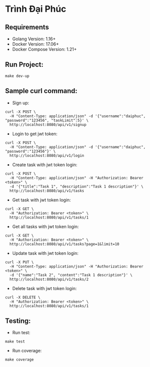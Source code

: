 # Trình Đại Phúc

## Requirements

- Golang Version: 1.16+
- Docker Version: 17.06+
- Docker Compose Version: 1.21+

## Run Project:

```shell
make dev-up
```

## Sample curl command:

- Sign up:

```shell
curl -X POST \
  -H "Content-Type: application/json" -d '{"username":"daiphuc", "password":"123456", "taskLimit":5}' \
  http://localhost:8080/api/v1/signup
```

- Login to get jwt token:

```shell
curl -X POST \
  -H "Content-Type: application/json" -d '{"username":"daiphuc", "password":"123456"}' \
  http://localhost:8080/api/v1/login
```

- Create task with jwt token login:

```shell
curl -X POST \
  -H "Content-Type: application/json" -H "Authorization: Bearer <token>" \
  -d '{"title":"Task 1", "description":"Task 1 description"}' \
  http://localhost:8080/api/v1/tasks
```

- Get task with jwt token login:

```shell
curl -X GET \
  -H "Authorization: Bearer <token>" \
  http://localhost:8080/api/v1/tasks/1
```

- Get all tasks with jwt token login:

```shell
curl -X GET \
  -H "Authorization: Bearer <token>" \
  http://localhost:8080/api/v1/tasks?page=1&limit=10
```

- Update task with jwt token login:

```shell
curl -X PUT \
  -H "Content-Type: application/json" -H "Authorization: Bearer <token>" \
  -d '{"name":"Task 2", "content":"Task 1 description"}' \
  http://localhost:8080/api/v1/tasks/2
```

- Delete task with jwt token login:

```shell
curl -X DELETE \
  -H "Authorization: Bearer <token>" \
  http://localhost:8080/api/v1/tasks/1
```

## Testing:

- Run test:

```shell
make test
```

- Run coverage:

```shell
make coverage
```
